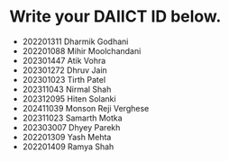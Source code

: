 # Write your DAIICT ID below.
- 202201311 Dharmik Godhani
- 202201088 Mihir Moolchandani
- 202301447 Atik Vohra
- 202301272 Dhruv Jain
- 202301023 Tirth Patel
- 202311043 Nirmal Shah
- 202312095 Hiten Solanki
- 202411039 Monson Reji Verghese
- 202311023 Samarth Motka
- 202303007 Dhyey Parekh
- 202201309 Yash Mehta
- 202201409 Ramya Shah
